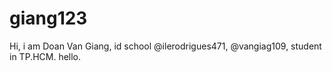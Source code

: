 # giang123
Hi, i am Doan Van Giang, id school @ilerodrigues471, @vangiag109, student in TP.HCM. hello.
